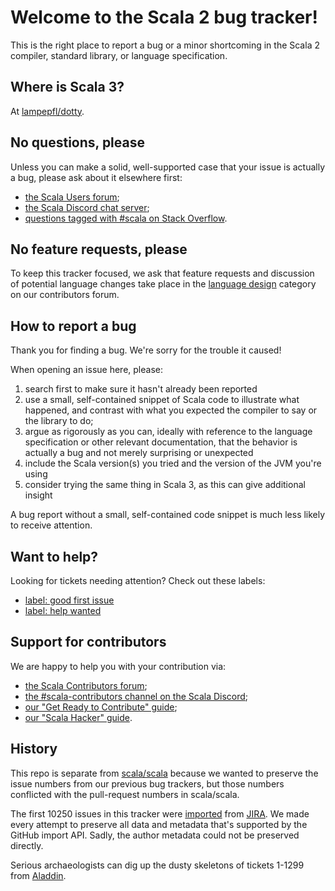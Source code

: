 # Welcome to the Scala 2 bug tracker!

This is the right place to report a bug or a minor shortcoming in the Scala 2 compiler, standard library, or language specification.

## Where is Scala 3?

At [lampepfl/dotty](https://github.com/lampepfl/dotty).

## No questions, please

Unless you can make a solid, well-supported case that your issue is actually a bug, please ask about it elsewhere first:

 - [the Scala Users forum](https://users.scala-lang.org/);
 - [the Scala Discord chat server](https://discord.com/invite/scala);
 - [questions tagged with #scala on Stack Overflow](https://stackoverflow.com/questions/tagged/scala).

## No feature requests, please

To keep this tracker focused, we ask that feature requests and discussion of potential language changes take place in the [language design](https://contributors.scala-lang.org/c/language-design) category on our contributors forum.

## How to report a bug

Thank you for finding a bug. We're sorry for the trouble it caused!

When opening an issue here, please:

  1. search first to make sure it hasn't already been reported
  2. use a small, self-contained snippet of Scala code to illustrate what happened, and contrast with what you expected the compiler to say or the library to do;
  3. argue as rigorously as you can, ideally with reference to the language specification or other relevant documentation, that the behavior is actually a bug and not merely surprising or unexpected
  4. include the Scala version(s) you tried and the version of the JVM you're using
  5. consider trying the same thing in Scala 3, as this can give additional insight

A bug report without a small, self-contained code snippet is much less likely to receive attention.

## Want to help?

Looking for tickets needing attention? Check out these labels:

- [label: good first issue](https://github.com/scala/bug/labels/good%20first%20issue)
- [label: help wanted](https://github.com/scala/bug/labels/help%20wanted)

## Support for contributors

We are happy to help you with your contribution via:

 - [the Scala Contributors forum](https://contributors.scala-lang.org/);
 - [the #scala-contributors channel on the Scala Discord](https://discord.com/invite/scala);
 - [our "Get Ready to Contribute" guide](https://github.com/scala/scala/#get-ready-to-contribute);
 - [our "Scala Hacker" guide](https://scala-lang.org/contribute/hacker-guide.html).

## History

This repo is separate from [scala/scala](https://github.com/scala/scala) because we wanted to preserve the issue numbers from our previous bug trackers, but those numbers conflicted with the pull-request numbers in scala/scala.

The first 10250 issues in this tracker were [imported](https://github.com/adriaanm/bbj) from [JIRA](https://issues.scala-lang.org?orig=1). We made every attempt to preserve all data and metadata that's supported by the GitHub import API. Sadly, the author metadata could not be preserved directly.

Serious archaeologists can dig up the dusty skeletons of tickets 1-1299 from [Aladdin](https://lrytz.github.io/scala-aladdin-bugtracker/displayBugs.do.html).

